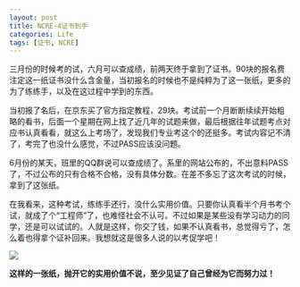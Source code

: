 ```yaml
---
layout: post
title: NCRE-4证书到手
categories: Life
tags: [证书, NCRE]
---
```


三月份的时候考的试，六月可以查成绩，前两天终于拿到了证书。90块的报名费注定这一纸证书没什么含金量，当初报名的时候也不是纯粹为了这一张纸，更多的为了练练手，以及在这过程中学到的东西。

当初报了名后，在京东买了官方指定教程，29块。考试前一个月断断续续开始粗略的看书，后面一个星期在网上找了近几年的试题来做，最后根据往年试题考点对应书认真看看，就这么上考场了，发现我们专业考这个的还挺多。考试内容记不清了，考完了也没什么感觉，不过PASS应该没问题。

6月份的某天，班里的QQ群说可以查成绩了。系里的网站公布的，不出意料PASS了，不过公布的只有合格不合格，没有具体分数。在差不多忘了这次考试的时候，拿到了这张纸。

在我看来，这种考试，练练手还行，没什么实用价值。只要你认真看半个月书考个试，就成了个“工程师”了，也难怪社会不认可。不过如果是某些没有学习动力的同学，还是可以试试的。人就是这样，你交了钱，如果不认真看书，总觉得亏了，怎么着也得拿个证补回来。我想就这是很多人说的以考促学吧！

![](http://songtl.com/wp-content/uploads/2012/11/Screenshot-10312012-105739-AM.png)

**这样的一张纸，抛开它的实用价值不说，至少见证了自己曾经为它而努力过！**
